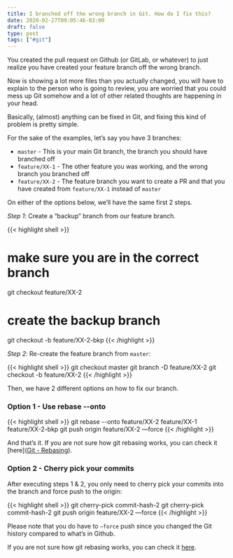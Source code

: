 ```yaml
---
title: I branched off the wrong branch in Git. How do I fix this?
date: 2020-02-27T09:05:46-03:00
draft: false
type: post
tags: ["#git"]
---
```


You created the pull request on Github (or GitLab, or whatever) to just realize you have created your feature branch off the wrong branch.

Now is showing a lot more files than you actually changed, you will have to explain to the person who is going to review, you are worried that you could mess up Git somehow and a lot of other related thoughts are happening in your head.

Basically, (almost) anything can be fixed in Git, and fixing this kind of problem is pretty simple.

For the sake of the examples, let’s say you have 3 branches:

* `master` - This is your main Git branch, the branch you should have branched off
* `feature/XX-1` - The other feature you was working, and the wrong branch you branched off
* `feature/XX-2` - The feature branch you want to create a PR and that you have created from `feature/XX-1` instead of `master`

On either of the options below, we’ll have the same first 2 steps.

*Step 1*: Create a “backup” branch from our feature branch.

{{< highlight shell >}}
# make sure you are in the correct branch
git checkout feature/XX-2

# create the backup branch
git checkout -b feature/XX-2-bkp
{{< /highlight >}}

*Step 2*: Re-create the feature branch from `master`:

{{< highlight shell >}}
git checkout master
git branch -D feature/XX-2
git checkout -b feature/XX-2
{{< /highlight >}}

Then, we have 2 different options on how to fix our branch.

### Option 1 - Use rebase --onto

{{< highlight shell >}}
git rebase --onto feature/XX-2 feature/XX-1 feature/XX-2-bkp
git push origin feature/XX-2 —force
{{< /highlight >}}

And that’s it. If you are not sure how git rebasing works, you can check it [here]([Git - Rebasing](https://git-scm.com/book/en/v2/Git-Branching-Rebasing)).

### Option 2 - Cherry pick your commits

After executing steps 1 & 2, you only need to cherry pick your commits into the branch and force push to the origin:

{{< highlight shell >}}
git cherry-pick commit-hash-2
git cherry-pick commit-hash-2
git push origin feature/XX-2 —force
{{< /highlight >}}

Please note that you do have to `—force` push since you changed the Git history compared to what’s in Github.

If you are not sure how git rebasing works, you can check it [here](https://git-scm.com/docs/git-cherry-pick).

